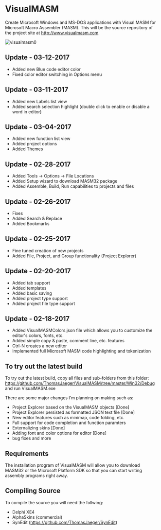 VisualMASM
==========
Create Microsoft Windows and MS-DOS applications with Visual MASM for Microsoft Macro Assembler (MASM). This will be the source repository of the project site at http://www.visualmasm.com

![visualmasm0](https://cloud.githubusercontent.com/assets/1396719/22631839/aaf84fac-ebe1-11e6-82b2-7e0cc2f74fa4.png)

Update - 03-12-2017
-------------------
- Added new Blue code editor color
- Fixed color editor switching in Options menu

Update - 03-11-2017
-------------------
- Added new Labels list view
- Added search selection highlight (double click to enable or disable a word in editor)

Update - 03-04-2017
-------------------
- Added new function list view
- Added project options
- Added Themes

Update - 02-28-2017
-------------------
- Added Tools -> Options -> File Locations
- Added Setup wizard to download MASM32 package
- Added Assemble, Build, Run capabilities to projects and files

Update - 02-26-2017
-------------------
- Fixes
- Added Search & Replace
- Added Bookmarks

Update - 02-25-2017
-------------------
- Fine tuned creation of new projects
- Added File, Project, and Group functionality (Project Explorer)

Update - 02-20-2017
-------------------
- Added tab support
- Added templates
- Added basic saving
- Added project type support
- Added project file type support

Update - 02-18-2017
-------------------
- Added VisualMASMColors.json file which allows you to customize the editor's colors, fonts, etc.
- Added simple copy & paste, comment line, etc. features
- Ctrl-N creates a new editor
- Implemented full Microsoft MASM code highlighting and tokenization

To try out the latest build
---------------------------
To try out the latest build, copy all files and sub-folders from this folder:
https://github.com/ThomasJaeger/VisualMASM/tree/master/Win32/Debug
and run VisualMASM.exe

There are some major changes I'm planning on making such as:

- Project Explorer based on the VisualMASM objects [Done]
- Project Explorer persisted as formatted JSON text file [Done]
- New editor features such as minimap, code folding, etc.
- Full support for code completion and function paramters
- Externalizing skins [Done]
- Adding font and color options for editor [Done]
- bug fixes and more

Requirements
------------
The installation program of VisualMASM will allow you to download MASM32 or the Microsoft Platform SDK so that you can start writing assembly programs right away.

Compiling Source
----------------
To compile the source you will need the follwing:
- Delphi XE4
- AlphaSkins (commercial)
- SynEdit (https://github.com/ThomasJaeger/SynEdit)
